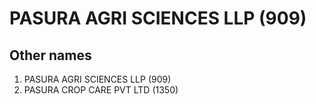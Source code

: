 # PASURA AGRI SCIENCES LLP (909)

## Other names
1. PASURA AGRI SCIENCES LLP (909)
1. PASURA CROP CARE PVT LTD (1350)


